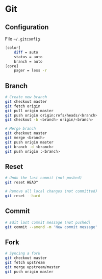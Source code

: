 Git
===

Configuration
-------------

File `~/.gitconfig`

```bash
[color]
    diff = auto
    status = auto
    branch = auto
[core]
    pager = less -r
```

Branch
------

```bash
# Create new branch
git checkout master
git fetch origin
git pull origin master
git push origin origin:refs/heads/<branch>
git checkout -b <branch> origin/<branch>

# Merge branch
git checkout master
git merge <branch>
git push origin master
git branch -d <branch>
git push origin :<branch>
```

Reset
-----

```bash
# Undo the last commit (not pushed)
git reset HEAD^

# Remove all local changes (not committed)
git reset --hard
```

Commit
------

```bash
# Edit last commit message (not pushed)
git commit --amend -m 'New commit message'
```

Fork
----

```bash
# Syncing a fork
git checkout master
git fetch upstream
git merge upstream/master
git push origin master
```
